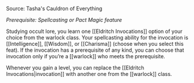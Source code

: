Source: Tasha's Cauldron of Everything

_Prerequisite: Spellcasting or Pact Magic feature_

Studying occult lore, you learn one [[Eldritch Invocations]] option of your choice from the warlock class. Your spellcasting ability for the invocation is [[Intelligence]], [[Wisdom]], or [[Charisma]] (choose when you select this feat). If the invocation has a prerequisite of any kind, you can choose that invocation only if you’re a [[warlock]] who meets the prerequisite.

Whenever you gain a level, you can replace the [[Eldritch Invocations|invocation]] with another one from the [[warlock]] class.